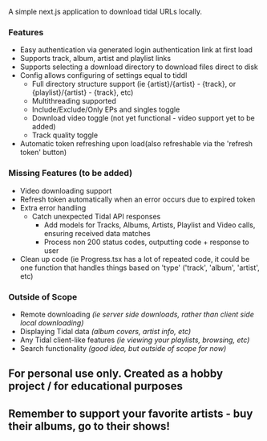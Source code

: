 A simple next.js application to download tidal URLs locally.

### Features
- Easy authentication via generated login authentication link at first load
- Supports track, album, artist and playlist links
- Supports selecting a download directory to download files direct to disk
- Config allows configuring of settings equal to tiddl
  - Full directory structure support (ie {artist}/{artist} - {track}, or {playlist}/{artist} - {track}, etc)
  - Multithreading supported
  - Include/Exclude/Only EPs and singles toggle
  - Download video toggle (not yet functional - video support yet to be added)
  - Track quality toggle
- Automatic token refreshing upon load(also refreshable via the 'refresh token' button)

### Missing Features (to be added)
- Video downloading support
- Refresh token automatically when an error occurs due to expired token
- Extra error handling
  - Catch unexpected Tidal API responses
    - Add models for Tracks, Albums, Artists, Playlist and Video calls, ensuring received data matches
    - Process non 200 status codes, outputting code + response to user
- Clean up code (ie Progress.tsx has a lot of repeated code, it could be one function that handles things based on 'type' ('track', 'album', 'artist', etc)

### Outside of Scope
- Remote downloading _(ie server side downloads, rather than client side local downloading)_
- Displaying Tidal data _(album covers, artist info, etc)_
- Any Tidal client-like features _(ie viewing your playlists, browsing, etc)_
- Search functionality _(good idea, but outside of scope for now)_


## For personal use only. Created as a hobby project / for educational purposes
## Remember to support your favorite artists - buy their albums, go to their shows! 
